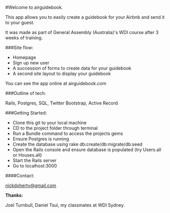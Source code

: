 #Welcome to airguidebook.

This app allows you to easily create a guidebook for your Airbnb and send it to your guest.

It was made as part of General Assembly (Australia)'s WDI course after 3 weeks of training.

###Site flow:

- Homepage
- Sign up new user
- A succession of forms to create data for your guidebook
- A second site layout to display your guidebook

You can see the app online at airguidebook.com

###Outline of tech:

Rails, Postgres, SQL, Twitter Bootstrap, Active Record

###Getting Started:

- Clone this git to your local machine
- CD to the project folder through terminal
- Run a Bundle command to access the projects gems
- Ensure Postgres is running
- Create the database using rake db:create/db:migrate/db:seed
- Open the Rails console and ensure database is populated (try Users.all or Houses.all)
- Start the Rails server
- Go to localhost:3000

####Contact:

nickdoherty@gmail.com

**Thanks:**

Joel Turnbull, Daniel Tsui, my classmates at WDI Sydney.



